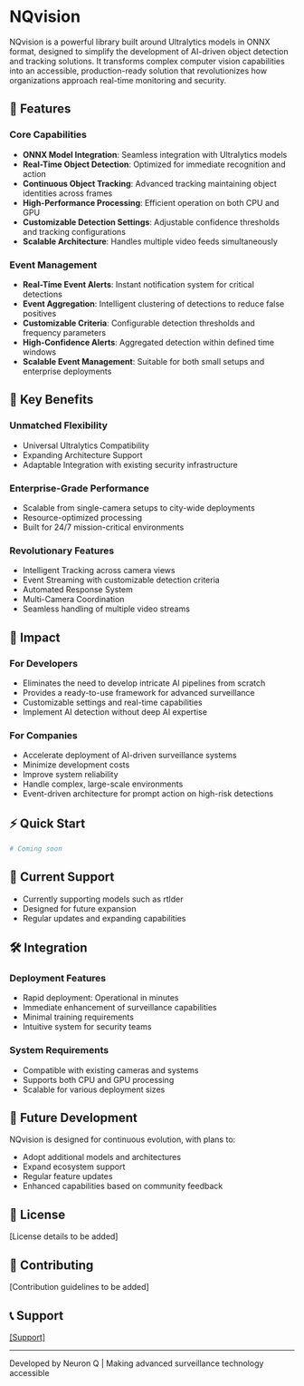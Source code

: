 # NQvision

NQvision is a powerful library built around Ultralytics models in ONNX format, designed to simplify the development of AI-driven object detection and tracking solutions. It transforms complex computer vision capabilities into an accessible, production-ready solution that revolutionizes how organizations approach real-time monitoring and security.

## 🚀 Features

### Core Capabilities

- **ONNX Model Integration**: Seamless integration with Ultralytics models
- **Real-Time Object Detection**: Optimized for immediate recognition and action
- **Continuous Object Tracking**: Advanced tracking maintaining object identities across frames
- **High-Performance Processing**: Efficient operation on both CPU and GPU
- **Customizable Detection Settings**: Adjustable confidence thresholds and tracking configurations
- **Scalable Architecture**: Handles multiple video feeds simultaneously

### Event Management

- **Real-Time Event Alerts**: Instant notification system for critical detections
- **Event Aggregation**: Intelligent clustering of detections to reduce false positives
- **Customizable Criteria**: Configurable detection thresholds and frequency parameters
- **High-Confidence Alerts**: Aggregated detection within defined time windows
- **Scalable Event Management**: Suitable for both small setups and enterprise deployments

## 💫 Key Benefits

### Unmatched Flexibility

- Universal Ultralytics Compatibility
- Expanding Architecture Support
- Adaptable Integration with existing security infrastructure

### Enterprise-Grade Performance

- Scalable from single-camera setups to city-wide deployments
- Resource-optimized processing
- Built for 24/7 mission-critical environments

### Revolutionary Features

- Intelligent Tracking across camera views
- Event Streaming with customizable detection criteria
- Automated Response System
- Multi-Camera Coordination
- Seamless handling of multiple video streams

## 🎯 Impact

### For Developers

- Eliminates the need to develop intricate AI pipelines from scratch
- Provides a ready-to-use framework for advanced surveillance
- Customizable settings and real-time capabilities
- Implement AI detection without deep AI expertise

### For Companies

- Accelerate deployment of AI-driven surveillance systems
- Minimize development costs
- Improve system reliability
- Handle complex, large-scale environments
- Event-driven architecture for prompt action on high-risk detections

## ⚡ Quick Start

```bash
# Coming soon
```

## 🔄 Current Support

- Currently supporting models such as rtlder
- Designed for future expansion
- Regular updates and expanding capabilities

## 🛠 Integration

### Deployment Features

- Rapid deployment: Operational in minutes
- Immediate enhancement of surveillance capabilities
- Minimal training requirements
- Intuitive system for security teams

### System Requirements

- Compatible with existing cameras and systems
- Supports both CPU and GPU processing
- Scalable for various deployment sizes

## 🔮 Future Development

NQvision is designed for continuous evolution, with plans to:

- Adopt additional models and architectures
- Expand ecosystem support
- Regular feature updates
- Enhanced capabilities based on community feedback

## 📝 License

[License details to be added]

## 🤝 Contributing

[Contribution guidelines to be added]

## 📞 Support

[\[Support\]](https://www.linkedin.com/company/neuron-q/)

---

Developed by Neuron Q | Making advanced surveillance technology accessible

